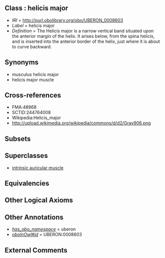 
## Class : helicis major

 * *IRI* = http://purl.obolibrary.org/obo/UBERON_0008603
 * *Label* = helicis major
 * *Definition* = The Helicis major is a narrow vertical band situated upon the anterior margin of the helix. It arises below, from the spina helicis, and is inserted into the anterior border of the helix, just where it is about to curve backward.

## Synonyms

 * musculus helicis major
 * helicis major muscle

## Cross-references

 * FMA:48968
 * SCTID:244764008
 * Wikipedia:Helicis_major
 * http://upload.wikimedia.org/wikipedia/commons/d/d2/Gray906.png

## Subsets


## Superclasses

 * [intrinsic auricular muscle](../../UBERON/96/UBERON_0001596.md)

## Equivalencies


## Other Logical Axioms


## Other Annotations

 * *[has_obo_namespace](../../ce/oboInOwl#hasOBONamespace.md)* = uberon
 * *[oboInOwl#id](../../id/oboInOwl#id.md)* = UBERON:0008603

## External Comments

